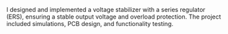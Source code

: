 I designed and implemented a voltage stabilizer with a series regulator (ERS), ensuring a stable output voltage and overload protection. The project included simulations, PCB design, and functionality testing.
